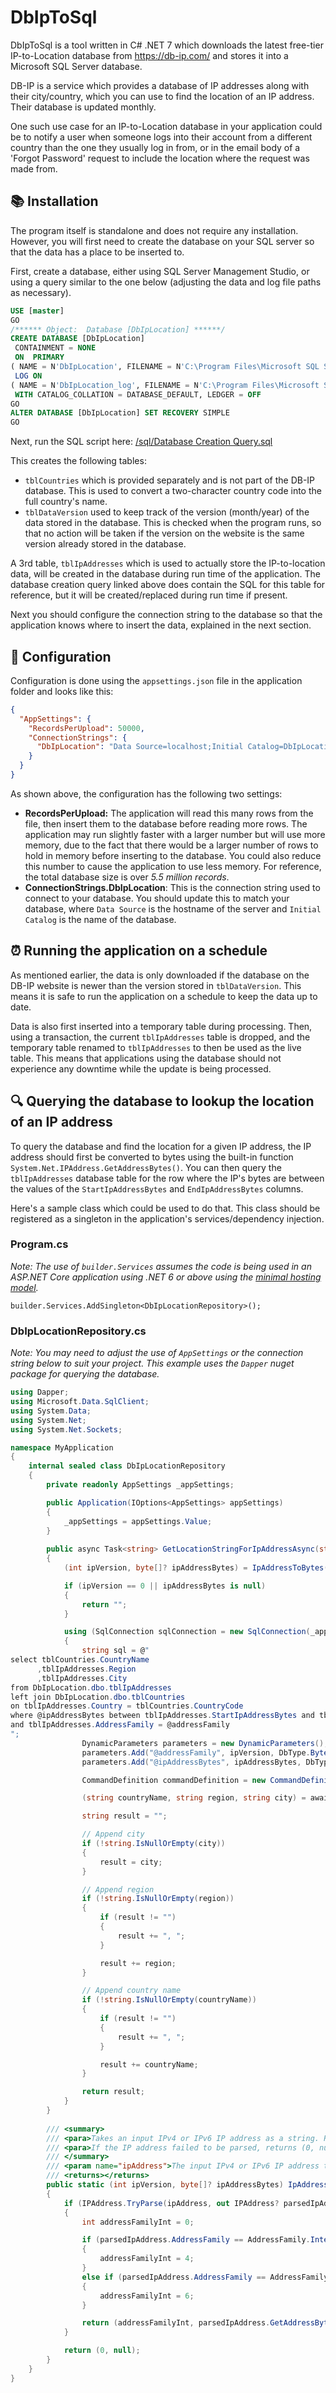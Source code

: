 # DbIpToSql

DbIpToSql is a tool written in C# .NET 7 which downloads the latest free-tier IP-to-Location database from https://db-ip.com/ and stores it into a Microsoft SQL Server database.

DB-IP is a service which provides a database of IP addresses along with their city/country, which you can use to find the location of an IP address. Their database is updated monthly.

One such use case for an IP-to-Location database in your application could be to notify a user when someone logs into their account from a different country than the one they usually log in from, or in the email body of a 'Forgot Password' request to include the location where the request was made from.

## :books: Installation

The program itself is standalone and does not require any installation. However, you will first need to create the database on your SQL server so that the data has a place to be inserted to.

First, create a database, either using SQL Server Management Studio, or using a query similar to the one below (adjusting the data and log file paths as necessary).

```sql
USE [master]
GO
/****** Object:  Database [DbIpLocation] ******/
CREATE DATABASE [DbIpLocation]
 CONTAINMENT = NONE
 ON  PRIMARY 
( NAME = N'DbIpLocation', FILENAME = N'C:\Program Files\Microsoft SQL Server\MSSQL16.MSSQLSERVER\MSSQL\DATA\DbIpLocation.mdf' , SIZE = 3145728KB , MAXSIZE = UNLIMITED, FILEGROWTH = 32768KB )
 LOG ON 
( NAME = N'DbIpLocation_log', FILENAME = N'C:\Program Files\Microsoft SQL Server\MSSQL16.MSSQLSERVER\MSSQL\DATA\DbIpLocation_log.ldf' , SIZE = 16384KB , MAXSIZE = UNLIMITED , FILEGROWTH = 16384KB )
 WITH CATALOG_COLLATION = DATABASE_DEFAULT, LEDGER = OFF
GO
ALTER DATABASE [DbIpLocation] SET RECOVERY SIMPLE
GO
```

Next, run the SQL script here: [/sql/Database Creation Query.sql](/sql/Database%20Creation%20Query.sql)

This creates the following tables:

- `tblCountries` which is provided separately and is not part of the DB-IP database. This is used to convert a two-character country code into the full country's name.
- `tblDataVersion` used to keep track of the version (month/year) of the data stored in the database. This is checked when the program runs, so that no action will be taken if the version on the website is the same version already stored in the database.

A 3rd table, `tblIpAddresses` which is used to actually store the IP-to-location data, will be created in the database during run time of the application. The database creation query linked above does contain the SQL for this table for reference, but it will be created/replaced during run time if present.

Next you should configure the connection string to the database so that the application knows where to insert the data, explained in the next section.

## :wrench: Configuration

Configuration is done using the `appsettings.json` file in the application folder and looks like this:

```json
{
  "AppSettings": {
    "RecordsPerUpload": 50000,
    "ConnectionStrings": {
      "DbIpLocation": "Data Source=localhost;Initial Catalog=DbIpLocation;User ID=username;Password=password;Encrypt=false"
    }
  }
}

```

As shown above, the configuration has the following two settings:

- **RecordsPerUpload:** The application will read this many rows from the file, then insert them to the database before reading more rows. The application may run slightly faster with a larger number but will use more memory, due to the fact that there would be a larger number of rows to hold in memory before inserting to the database. You could also reduce this number to cause the application to use less memory. For reference, the total database size is over *5.5 million records*.
- **ConnectionStrings.DbIpLocation**: This is the connection string used to connect to your database. You should update this to match your database, where `Data Source` is the hostname of the server and `Initial Catalog` is the name of the database.

## :alarm_clock: Running the application on a schedule

As mentioned earlier, the data is only downloaded if the database on the DB-IP website is newer than the version stored in `tblDataVersion`. This means it is safe to run the application on a schedule to keep the data up to date.

Data is also first inserted into a temporary table during processing. Then, using a transaction, the current `tblIpAddresses` table is dropped, and the temporary table renamed to `tblIpAddresses` to then be used as the live table. This means that applications using the database should not experience any downtime while the update is being processed.

## :mag: Querying the database to lookup the location of an IP address

To query the database and find the location for a given IP address, the IP address should first be converted to bytes using the built-in function `System.Net.IPAddress.GetAddressBytes()`. You can then query the `tblIpAddresses` database table for the row where the IP's bytes are between the values of the `StartIpAddressBytes` and `EndIpAddressBytes` columns.

Here's a sample class which could be used to do that. This class should be registered as a singleton in the application's services/dependency injection.

### Program.cs

*Note: The use of `builder.Services` assumes the code is being used in an ASP.NET Core application using .NET 6 or above using the [minimal hosting model](https://learn.microsoft.com/en-us/aspnet/core/migration/50-to-60?view=aspnetcore-7.0&tabs=visual-studio#new-hosting-model).*

```
builder.Services.AddSingleton<DbIpLocationRepository>();
```

### DbIpLocationRepository.cs

*Note: You may need to adjust the use of `AppSettings` or the connection string below to suit your project. This example uses the `Dapper` nuget package for querying the database.*

```csharp
using Dapper;
using Microsoft.Data.SqlClient;
using System.Data;
using System.Net;
using System.Net.Sockets;

namespace MyApplication
{
    internal sealed class DbIpLocationRepository
    {
        private readonly AppSettings _appSettings;

        public Application(IOptions<AppSettings> appSettings)
        {
            _appSettings = appSettings.Value;
        }
    
        public async Task<string> GetLocationStringForIpAddressAsync(string ipAddress, CancellationToken cancellationToken = default)
        {
            (int ipVersion, byte[]? ipAddressBytes) = IpAddressToBytes(ipAddress);

            if (ipVersion == 0 || ipAddressBytes is null)
            {
                return "";
            }

            using (SqlConnection sqlConnection = new SqlConnection(_appSettings.ConnectionStrings.DbIpLocation))
            {
                string sql = @"
select tblCountries.CountryName
      ,tblIpAddresses.Region
      ,tblIpAddresses.City
from DbIpLocation.dbo.tblIpAddresses
left join DbIpLocation.dbo.tblCountries
on tblIpAddresses.Country = tblCountries.CountryCode
where @ipAddressBytes between tblIpAddresses.StartIpAddressBytes and tblIpAddresses.EndIpAddressBytes
and tblIpAddresses.AddressFamily = @addressFamily
";
                DynamicParameters parameters = new DynamicParameters();
                parameters.Add("@addressFamily", ipVersion, DbType.Byte, ParameterDirection.Input);
                parameters.Add("@ipAddressBytes", ipAddressBytes, DbType.Binary, ParameterDirection.Input, 16);

                CommandDefinition commandDefinition = new CommandDefinition(sql, parameters, cancellationToken: cancellationToken);

                (string countryName, string region, string city) = await sqlConnection.QueryFirstOrDefaultAsync<(string, string, string)>(commandDefinition);

                string result = "";

                // Append city
                if (!string.IsNullOrEmpty(city))
                {
                    result = city;
                }

                // Append region
                if (!string.IsNullOrEmpty(region))
                {
                    if (result != "")
                    {
                        result += ", ";
                    }

                    result += region;
                }

                // Append country name
                if (!string.IsNullOrEmpty(countryName))
                {
                    if (result != "")
                    {
                        result += ", ";
                    }

                    result += countryName;
                }

                return result;
            }
        }
        
        /// <summary>
        /// <para>Takes an input IPv4 or IPv6 IP address as a string. Returns the detected version (4 or 6) as well as a representation of the IP address in bytes.</para>
        /// <para>If the IP address failed to be parsed, returns (0, null).</para>
        /// </summary>
        /// <param name="ipAddress">The input IPv4 or IPv6 IP address to convert to bytes.</param>
        /// <returns></returns>
        public static (int ipVersion, byte[]? ipAddressBytes) IpAddressToBytes(string ipAddress)
        {
            if (IPAddress.TryParse(ipAddress, out IPAddress? parsedIpAddress))
            {
                int addressFamilyInt = 0;

                if (parsedIpAddress.AddressFamily == AddressFamily.InterNetwork)
                {
                    addressFamilyInt = 4;
                }
                else if (parsedIpAddress.AddressFamily == AddressFamily.InterNetworkV6)
                {
                    addressFamilyInt = 6;
                }

                return (addressFamilyInt, parsedIpAddress.GetAddressBytes());
            }

            return (0, null);
        }
    }
}
```
